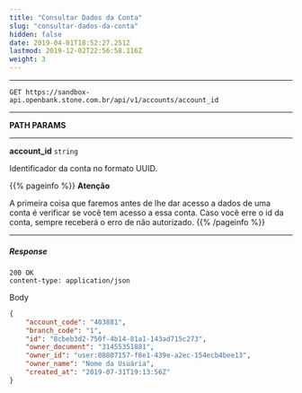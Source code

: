 ```yaml
---
title: "Consultar Dados da Conta"
slug: "consultar-dados-da-conta"
hidden: false
date: 2019-04-01T18:52:27.251Z
lastmod: 2019-12-02T22:56:58.116Z
weight: 3
---
```


---

```
GET https://sandbox-api.openbank.stone.com.br/api/v1/accounts/account_id
```

---

**PATH PARAMS**

---

**account_id**  `string`

Identificador da conta no formato UUID.

{{% pageinfo %}}
**Atenção**

A primeira coisa que faremos antes de lhe dar acesso a dados de uma conta é verificar se você tem acesso a essa conta. Caso você erre o id da conta, sempre receberá o erro de não autorizado.
{{% /pageinfo %}}

---

##### Response

```
200 OK
content-type: application/json
```
Body
```json
{ 
    "account_code": "403881",
    "branch_code": "1",
    "id": "8cbeb3d2-750f-4b14-81a1-143ad715c273",
    "owner_document": "31455351881",
    "owner_id": "user:08807157-f8e1-439e-a2ec-154ecb4bee13",
    "owner_name": "Nome da Usuária",
    "created_at": "2019-07-31T19:13:56Z"
}
```
